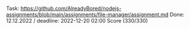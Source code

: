 Task: https://github.com/AlreadyBored/nodejs-assignments/blob/main/assignments/file-manager/assignment.md
Done: 12.12.2022 / deadline: 2022-12-20 02:00
Score (330/330)
